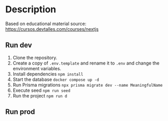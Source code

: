 # Description

Based on educational material source: https://cursos.devtalles.com/courses/nextjs

## Run dev

1. Clone the repository.
2. Create a copy of ```.env.template``` and rename it to ```.env``` and change the environment variables.
3. Install dependencies ```npm install```
4. Start the database ```docker compose up -d```
5. Run Prisma migrations ```npx prisma migrate dev --name MeaningfulName```
6. Execute seed ```npm run seed```
7. Run the project ```npm run d```

## Run prod